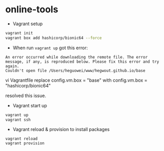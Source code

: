 # online-tools

* Vagrant setup
```sh
vagrant init
vagrant box add hashicorp/bionic64 --force
```

* When run `vagrant up` got this error:
```code
An error occurred while downloading the remote file. The error
message, if any, is reproduced below. Please fix this error and try
again.
Couldn't open file /Users/heguowei/www/hegwout.github.io/base
```

vi Vagrantfile
replace  config.vm.box = "base"
with  config.vm.box = "hashicorp/bionic64"

resolved this issue.

* Vagrant start up
```sh
vagrant up
vagrant ssh
```

* Vagrant reload & provision to install packages
```
vagrant reload
vagrant provision
```